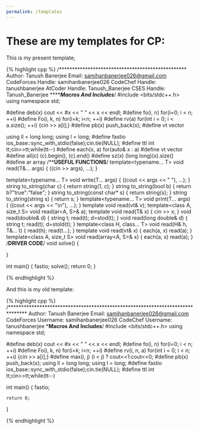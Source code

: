 ```yaml
---
permalink: /templates
---
```


# These are my templates for CP:

This is my present template;

{% highlight cpp %}
/*************************************************
Author:  Tanush Banerjee 
Email:  samihanbanerjee026@gmail.com
CodeForces Handle: samihanbanerjee026
CodeChef Handle: tanushbanerjee
AtCoder Handle: Tanush_Banerjee
CSES Handle: Tanush_Banerjee
 *****************Macros And Includes*************/
#include <bits/stdc++.h>
using namespace std;

#define deb(x) cout << #x << " " << x << endl;
#define fo(i, n) for(i=0; i < n; ++i)
#define Fo(i, k, n) for(i=k; i<n; ++i)
#define rv(a) for(int i = 0; i < a.size(); ++i) {cin >> a[i];}
#define pb(x) push_back(x);
#define vt vector

using ll = long long;
using l = long;
#define fastio ios_base::sync_with_stdio(false);cin.tie(NULL);
#define ttl int tt;cin>>tt;while(tt--)
#define each(x, a) for(auto& x : a)
#define vt vector
#define all(c) (c).begin(), (c).end()
#define sz(x) (long long)(x).size()
#define ar array
/****************USEFUL FUNCTIONS**************/
template<typename... T>
void read(T&... args) {
	((cin >> args), ...);
}

template<typename... T>
void write(T... args) {
	((cout << args << " "), ...);
}
string to_string(char c) {
	return string(1, c);
}
string to_string(bool b) {
	return b?"true":"false";
}
string to_string(const char* s) {
	return string(s);
}
string to_string(string s) {
	return s;
}
template<typename... T>
void print(T... args) {
	((cout << args << "\n"), ...);
}
template<class A> void read(vt<A>& v);
template<class A, size_t S> void read(ar<A, S>& a);
template<class T> void read(T& x) {
	cin >> x;
}
void read(double& d) {
	string t;
	read(t);
	d=stod(t);
}
void read(long double& d) {
	string t;
	read(t);
	d=stold(t);
}
template<class H, class... T> void read(H& h, T&... t) {
	read(h);
	read(t...);
}
template<class A> void read(vt<A>& x) {
	each(a, x)
		read(a);
}
template<class A, size_t S> void read(array<A, S>& x) {
	each(a, x)
		read(a);
}
/**************************DRIVER CODE**************************/
void solve() {
	
}

int main() {
	fastio;
	solve();
	return 0;
}

{% endhighlight %}

And this is my old template:

{% highlight cpp %}
/*******************************************************************************
Author:  Tanush Banerjee 
Email:  samihanbanerjee026@gmail.com
CodeForces Username: samihanbanerjee026
CodeChef Username: tanushbanerjee
 *******************************Macros And Includes******************************/
#include <bits/stdc++.h>
using namespace std;

#define deb(x) cout << #x << " " << x << endl;
#define fo(i, n) for(i=0; i < n; ++i)
#define Fo(i, k, n) for(i=k; i<n; ++i)
#define rv(i, n, a) for(int i = 0; i < n; ++i) {cin >> a[i];}
#define max(i, j) (i < j) ? cout<<1:cout<<0;
#define pb(x) push_back(x);
using ll = long long;
using l = long;
#define fastio ios_base::sync_with_stdio(false);cin.tie(NULL);
#define ttl int tt;cin>>tt;while(tt--)
 

int main()
{
	fastio;
	
	return 0;
}

{% endhighlight %}
